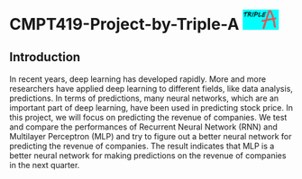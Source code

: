 # CMPT419-Project-by-Triple-A <img src="https://github.com/infinitusposs/CMPT419-Project-by-Triple-A/blob/master/LOGO.jpg" width="64">

## Introduction
In recent years, deep learning has developed rapidly. More and more researchers
have applied deep learning to different fields, like data analysis, predictions. In
terms of predictions, many neural networks, which are an important part of deep
learning, have been used in predicting stock price. In this project, we will focus
on predicting the revenue of companies. We test and compare the performances
of Recurrent Neural Network (RNN) and Multilayer Perceptron (MLP) and try to
figure out a better neural network for predicting the revenue of companies. The
result indicates that MLP is a better neural network for making predictions on the
revenue of companies in the next quarter.


